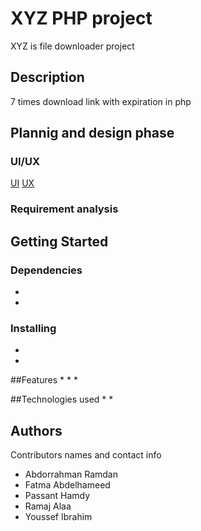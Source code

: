 # XYZ PHP project
XYZ is file downloader project


## Description

7 times download link with expiration in php 

## Plannig and design phase

### UI/UX

[UI](https://drive.google.com/drive/folders/12Y-rVNrF691RTukezGHPksoBqjT4_qNt?usp=sharing)
[UX](https://drive.google.com/drive/folders/103ga-25DLs3drc3RjQANh44M4yreHs3r)

### Requirement analysis 


## Getting Started

### Dependencies

* 
* 

### Installing

* 
* 

##Features
*
*
*

##Technologies used
*
*

## Authors

Contributors names and contact info

* Abdorrahman Ramdan
* Fatma Abdelhameed
* Passant Hamdy
* Ramaj Alaa
* Youssef Ibrahim



